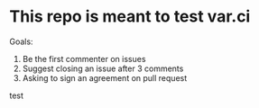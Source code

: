 # This repo is meant to test var.ci

Goals:

1. Be the first commenter on issues
2. Suggest closing an issue after 3 comments
3. Asking to sign an agreement on pull request

test
